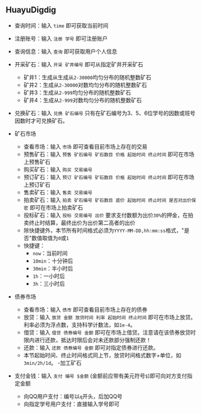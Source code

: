 ## HuayuDigdig

- 查询时间：输入 `time` 即可获取当前时间
- 注册账号：输入 `注册 学号` 即可注册账户
- 查询信息：输入 `查询` 即可获取用户个人信息
- 开采矿石：输入 `开采 矿井编号` 即可从指定矿井开采矿石
    - 矿井1：生成从生成从`2-30000`均匀分布的随机整数矿石
    - 矿井2：生成从`2-30000`对数均匀分布的随机整数矿石
    - 矿井3：生成从`2-999`均匀分布的随机整数矿石
    - 矿井4：生成从`2-999`对数均匀分布的随机整数矿石
- 兑换矿石：输入 `兑换 矿石编号` 只有在矿石编号为3、5、6位学号的因数或班号因数时才可兑换矿石。
- 矿石市场
    - 查看市场：输入 `市场` 即可查看目前市场上存在的交易 
    - 预售矿石：输入 `预售 矿石编号 矿石数目 价格 起始时间 终止时间` 即可在市场上预售矿石
    - 购买矿石：输入 `购买 交易编号`
    - 预订矿石：输入 `预订 矿石编号 矿石数目 价格 起始时间 终止时间` 即可在市场上预订矿石
    - 售卖矿石：输入 `售卖 交易编号`
    - 拍卖矿石：输入 `拍卖 矿石编号 矿石数目 底价 起始时间 终止时间 是否对出价保密` 即可在市场上拍卖矿石
    - 投标矿石：输入 `投标 交易编号 出价` 要求支付数额为出价`30%`的押金，在拍卖终止时结算，最终出价为出价第二高者的出价
    - 除快捷键外，本节所有时间格式必须为`YYYY-MM-DD,hh:mm:ss`格式，"是否"数值取值为`0`或`1`
    - 快捷键：
        - `now`：当前时间
        - `10min`：十分钟后 
        - `30min`：半小时后 
        - `1h`：一小时后 
        - `3h`：三小时后
- 债券市场
    - 查看市场：输入 `债市` 即可查看目前市场上存在的债券
    - 放贷：输入 `放贷 金额 放贷时间 利率 起始时间 终止时间` 即可在市场上放贷。利率必须为浮点数，支持科学计数法，如`1e-4`。
    - 借贷：输入 `借贷 债券编号 金额` 即可在市场上借贷。注意请在该债券放贷时限内进行还款，抵达时限后会对未还款部分强制还款！
    - 还款：输入 `还款 债券编号 金额` 即可对指定债券进行还款。
    - 本节起始时间、终止时间格式同上节，放贷时间格式数字+单位，如`3min/2h/1d`。
-加工矿石

- 支付金钱：输入 `支付 编号 $金额` (金额前应带有美元符号`$`)即可向对方支付指定金额
    - 向QQ用户支付：编号以`q`开头，后加QQ号
    - 向指定学号用户支付：直接输入学号即可